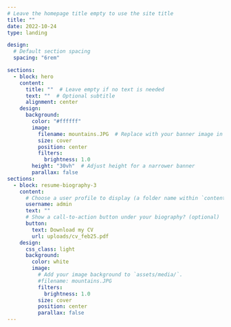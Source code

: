 ```yaml
---
# Leave the homepage title empty to use the site title
title: ""
date: 2022-10-24
type: landing

design:
  # Default section spacing
  spacing: "6rem"

sections:
  - block: hero
    content:
      title: ""  # Leave empty if no text is needed
      text: ""  # Optional subtitle
      alignment: center
    design:
      background:
        color: "#ffffff"
        image:
          filename: mountains.JPG  # Replace with your banner image in `assets/media/`
          size: cover
          position: center
          filters:
            brightness: 1.0
        height: "30vh"  # Adjust height for a narrower banner
        parallax: false
sections:
  - block: resume-biography-3
    content:
      # Choose a user profile to display (a folder name within `content/authors/`)
      username: admin
      text: ""
      # Show a call-to-action button under your biography? (optional)
      button:
        text: Download my CV
        url: uploads/cv_feb25.pdf
    design:
      css_class: light
      background:
        color: white
        image:
          # Add your image background to `assets/media/`.
          #filename: mountains.JPG
          filters:
            brightness: 1.0
          size: cover
          position: center
          parallax: false
---
```

